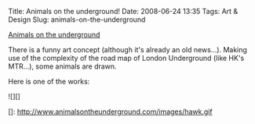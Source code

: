 Title: Animals on the underground!
Date: 2008-06-24 13:35
Tags: Art &amp; Design
Slug: animals-on-the-underground

[Animals on the underground][]

There is a funny art concept (although it's already an old news...).
Making use of the complexity of the road map of London Underground (like
HK's MTR...), some animals are drawn.

Here is one of the works:

![][]

  [Animals on the underground]: http://www.animalsontheunderground.com/
  []: http://www.animalsontheunderground.com/images/hawk.gif
